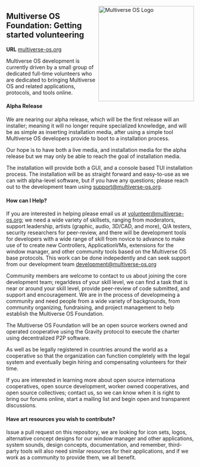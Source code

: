 [<img src="https://avatars2.githubusercontent.com/u/24763891?s=400&u=c1150e7da5667f47159d433d8e49dad99a364f5f&v=4"  width="256px" height="256px" align="right" alt="Multiverse OS Logo">](https://github.com/multiverse-os)

## Multiverse OS Foundation: Getting started volunteering 
**URL** [multiverse-os.org](https://multiverse-os.org)


Multiverse OS development is currently driven by a small group of dedicated
full-time volunteers who are dedicated to bringing Multiverse OS and related
applications, protocols, and tools online. 

#### Alpha Release
We are nearing our alpha release, which will be the first release will an
installer; meaning it will no longer require specialized knowledge, and will be
as simple as inserting installation media, after using a simple tool Multiverse
OS developers provide to boot to a installation process. 

Our hope is to have both a live media, and installation media for the alpha
release but we may only be able to reach the goal of installation media. 

The installation will provide both a GUI, and a console based TUI installation
process. The installation will be as straight forward and easy-to-use as we can
with alpha-level software, but if you have any questions; please reach out to
the development team using support@multiverse-os.org. 

#### How can I Help? 
If you are interested in helping please email us at volunteer@multiverse-os.org;
we need a wide variety of skillsets, ranging from moderators, support
leadership, artists (graphic, audio, 3D/CAD, and more), Q/A testers, security
researchers for peer-review, and there will be development tools for developers
with a wide range of skill from novice to advance to make use of to create
new Controllers, ApplicationVMs, extensions for the window manager, and other
community tools based on the Multiverse OS base protocols. This work can be done
indepedently and can seek support from our development team
development@multiverse-os.org 

Community members are welcome to contact to us about joining the core
development team; regarldess of your skill level, we can find a task that is
near or around your skill level, provide peer-review of code submitted, and
support and encouragement. We are in the process of developmeing a community and
need people from a wide variety of backgrounds, from community organizing,
fundraising, and project management to help establish the Multiverse OS
Foundation.

The Multiverse OS Foundation will be an open source workers owned and operated 
cooperative using the Gravity protocol to execute the charter using 
decentralized P2P software. 

As well as be legally registered in countries around the world as a
cooperative so that the organization can function completely with the legal
system and eventually begin hiring and compensating volunteers for their time. 

If you are interested in learning more about open source internationa
cooperatives, open source development, worker owned cooperatives, and open
source collectives; contact us, so we can know when it is right to bring our
forums online, start a mailing list and begin open and transparent discussions. 

#### Have art resources you wish to contribute? 
Issue a pull request on this repository, we are looking for icon sets, logos,
alternative concept designs for our window manager and other applications,
system sounds, design concepts, documentation, and remember, third-party tools
will also need similar resources for their applications, and if we work as a
community to provide them, we all benefit. 
